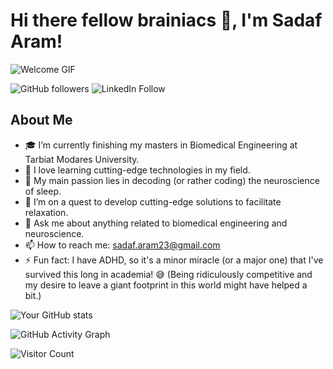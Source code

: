 # Hi there fellow brainiacs 👋, I'm Sadaf Aram!

![Welcome GIF](https://media4.giphy.com/media/YGyGeTjpKCE9mkhn3x/giphy.gif?cid=ecf05e47cckbh5gxkexn35v2a7e0zqqsk3szo5b3ihbznqtu&ep=v1_gifs_search&rid=giphy.gif&ct=g)

![GitHub followers](https://img.shields.io/github/followers/SadafAram?label=Follow&style=social)
![LinkedIn Follow](https://img.shields.io/badge/LinkedIn-Connect-blue?style=social&logo=linkedin&link=https://www.linkedin.com/in/sadafaram)

## About Me
- 🎓 I’m currently finishing my masters in Biomedical Engineering at Tarbiat Modares University.
- 🌱 I love learning cutting-edge technologies in my field.
- 🧠 My main passion lies in decoding (or rather coding) the neuroscience of sleep.
- 🔭 I’m on a quest to develop cutting-edge solutions to facilitate relaxation.
- 💬 Ask me about anything related to biomedical engineering and neuroscience.
- 📫 How to reach me: sadaf.aram23@gmail.com
- ⚡ Fun fact: I have ADHD, so it's a minor miracle (or a major one) that I've survived this long in academia! 😅 (Being ridiculously competitive and my desire to leave a giant footprint in this world might have helped a bit.)

![Your GitHub stats](https://github-readme-stats.vercel.app/api?username=SadafAram&show_icons=true&theme=radical)

![GitHub Activity Graph](https://activity-graph.herokuapp.com/graph?username=SadafAram&theme=react-dark)

![Visitor Count](https://komarev.com/ghpvc/?username=SadafAram)
